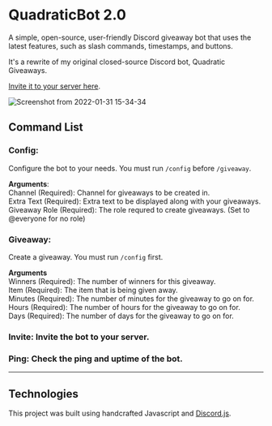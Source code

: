 # QuadraticBot 2.0

A simple, open-source, user-friendly Discord giveaway bot that uses the latest features, such as slash commands, timestamps, and buttons.

It's a rewrite of my original closed-source Discord bot, Quadratic Giveaways.

[Invite it to your server here](https://discord.com/api/oauth2/authorize?client_id=930172444910702653&permissions=150528&scope=applications.commands%20bot).

![Screenshot from 2022-01-31 15-34-34](https://user-images.githubusercontent.com/71790868/151868878-75f6584d-24d5-4af8-8b2b-8a1e00e646d6.png)

## Command List

### Config: 
Configure the bot to your needs. You must run `/config` before `/giveaway`.  

**Arguments**:  
Channel (Required): Channel for giveaways to be created in.  
Extra Text (Required): Extra text to be displayed along with your giveaways.  
Giveaway Role (Required): The role requred to create giveaways. (Set to @everyone for no role)  


### Giveaway: 
Create a giveaway. You must run `/config` first.

**Arguments**  
Winners (Required): The number of winners for this giveaway.  
Item (Required): The item that is being given away.  
Minutes (Required): The number of minutes for the giveaway to go on for.  
Hours (Required): The number of hours for the giveaway to go on for.  
Days (Required): The number of days for the giveaway to go on for.

### Invite: Invite the bot to your server.

### Ping: Check the ping and uptime of the bot.
---
## Technologies

This project was built using handcrafted Javascript and [Discord.js](https://discord.js.org/#/docs/discord.js/stable/general/welcome).
